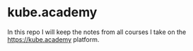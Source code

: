 # kube.academy

In this repo I will keep the notes from all courses I take
on the <https://kube.academy> platform.

